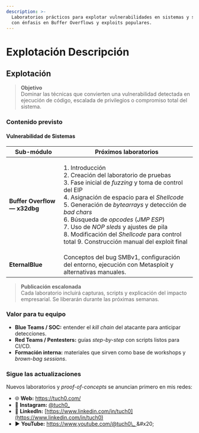 ```yaml
---
description: >-
  Laboratorios prácticos para explotar vulnerabilidades en sistemas y servicios,
  con énfasis en Buffer Overflows y exploits populares.
---
```


# Explotación Descripción

## Explotación

> **Objetivo**\
> Dominar las técnicas que convierten una vulnerabilidad detectada en ejecución de código, escalada de privilegios o compromiso total del sistema.

### Contenido previsto

#### Vulnerabilidad de Sistemas

| Sub-módulo                   | Próximos laboratorios                                                                                                                                                                                                                                                                                                                                                                                                                                                                   |
| ---------------------------- | --------------------------------------------------------------------------------------------------------------------------------------------------------------------------------------------------------------------------------------------------------------------------------------------------------------------------------------------------------------------------------------------------------------------------------------------------------------------------------------- |
| **Buffer Overflow — x32dbg** | <p>1. Introducción <br>2. Creación del laboratorio de pruebas <br>3. Fase inicial de <em>fuzzing</em> y toma de control del EIP <br>4. Asignación de espacio para el <em>Shellcode</em> <br>5. Generación de <em>bytearrays</em> y detección de <em>bad chars</em> <br>6. Búsqueda de <em>opcodes</em> (<em>JMP ESP</em>) <br>7. Uso de <em>NOP sleds</em> y ajustes de pila <br>8. Modificación del <em>Shellcode</em> para control total 9. Construcción manual del exploit final</p> |
| **EternalBlue**              | Conceptos del bug SMBv1, configuración del entorno, ejecución con Metasploit y alternativas manuales.                                                                                                                                                                                                                                                                                                                                                                                   |

> **Publicación escalonada**\
> Cada laboratorio incluirá capturas, scripts y explicación del impacto empresarial. Se liberarán durante las próximas semanas.

### Valor para tu equipo

* **Blue Teams / SOC:** entender el _kill chain_ del atacante para anticipar detecciones.
* **Red Teams / Pentesters:** guías _step-by-step_ con scripts listos para CI/CD.
* **Formación interna:** materiales que sirven como base de workshops y _brown-bag sessions_.

### Sigue las actualizaciones

Nuevos laboratorios y _proof-of-concepts_ se anuncian primero en mis redes:

* 🌐 **Web:** [https://tuch0.com/ ](https://tuch0.com/)
* 📸 **Instagram:** [@tuch0\_](https://www.instagram.com/tuch0_/)
* 💼 **LinkedIn:** [https://www.linkedin.com/in/tuch0](https://www.linkedin.com/in/tuch0)
* ▶️ **YouTube:** [https://www.youtube.com/@tuch0\_ ](https://www.youtube.com/@tuch0_)&#x20;
